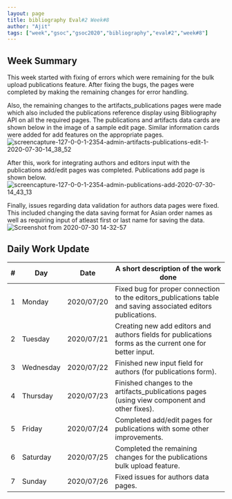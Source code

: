 ```yaml
---
layout: page
title: bibliography Eval#2 Week#8
author: "Ajit"
tags: ["week","gsoc","gsoc2020","bibliography","eval#2","week#8"]
---
```



## Week Summary

This week started with fixing of errors which were remaining for the bulk upload publications feature. After fixing the bugs, the pages were completed by making the remaining changes for error handling.


Also, the remaining changes to the artifacts_publications pages were made which also included the publications reference display using Bibliography API on all the required pages.
The publications and artifacts data cards are shown below in the image of a sample edit page. Similar information cards were added for add features on the appropriate pages.
![screencapture-127-0-0-1-2354-admin-artifacts-publications-edit-1-2020-07-30-14_38_52](https://user-images.githubusercontent.com/35206075/88910419-134edd00-d27a-11ea-8076-0ca231072538.png)

After this, work for integrating authors and editors input with the publications add/edit pages was completed.
Publications add page is shown below.
![screencapture-127-0-0-1-2354-admin-publications-add-2020-07-30-14_43_13](https://user-images.githubusercontent.com/35206075/88910412-11851980-d27a-11ea-9fa7-be39a6bb1ebd.png)

Finally, issues regarding data validation for authors data pages were fixed. This included changing the data saving format for Asian order names as well as requiring input of atleast first or last name for saving the data.
![Screenshot from 2020-07-30 14-32-57](https://user-images.githubusercontent.com/35206075/88910297-ea2e4c80-d279-11ea-8348-4fc18b7cd1aa.png)

## Daily Work Update

|\#|Day|Date|A short description of the work done|  
|---	|---	|---	|---	|  
|1   	| Monday 	|   2020/07/20	|  Fixed bug for proper connection to the editors_publications table and saving associated editors publications. 	|  
|2   	| Tuesday  	|   2020/07/21	|  Creating new add editors and authors fields for publications forms as the current one for better input. 	|  
|3   	| Wednesday  	|  2020/07/22	|  Finished new input field for authors (for publications form).  	|  
|4   	| Thursday  	|   2020/07/23	|  Finished changes to the artifacts_publications pages (using view component and other fixes). 	|  
|5   	| Friday  	|   2020/07/24	|  Completed add/edit pages for publications with some other improvements. |  
|6   	| Saturday  	|   2020/07/25	|  Completed the remaining changes for the publications bulk upload feature. 	|  
|7   	| Sunday  	|   2020/07/26	|  Fixed issues for authors data pages. 	|  
